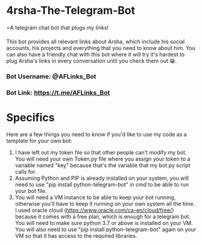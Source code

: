 # 4rsha-The-Telegram-Bot
⭐A telegram chat bot that plugs my links!

This bot provides all relevant links about Arsha, which include his social accounts, his projects and everything that you need to know about him. You can also have a friendly chat with this bot where it will try it's hardest to plug Arsha's links in every conversation until you check them out 😁.

### Bot Username: @AFLinks_Bot

### Bot Link: https://t.me/AFLinks_Bot

# Specifics

Here are a few things you need to know if you'd like to use my code as a template for your own bot:

1. I have left out my token file so that other people can't modify my bot. You will need your own Token.py file where you assign your token to a variable named "key" because that's the variable that my bot.py script calls for.
2. Assuming Python and PIP is already installed on your system, you will need to use "pip install python-telegram-bot" in cmd to be able to run your bot file.
3. You will need a VM instance to be able to keep your bot running, otherwise you'll have to keep it running on your own system all the time. I used oracle cloud (https://www.oracle.com/ca-en/cloud/free/) because it comes with a free plan, which is enough for a telegram bot. You will need to make sure python 3.7 or above is installed on your VM. You will also need to use "pip install python-telegram-bot" again on your VM so that it has access to the required libraries. 
